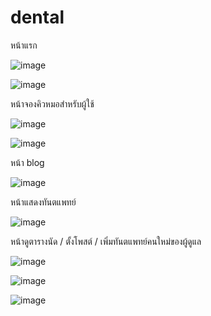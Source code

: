 # dental

หน้าแรก

![image](https://user-images.githubusercontent.com/69069090/213859169-a3f5db69-240b-42ff-91f2-c867ebbc2031.png)

![image](https://user-images.githubusercontent.com/69069090/213859178-54d7e7ad-07b5-46f5-904f-b04ebaa74a43.png)

หน้าจองคิวหมอสำหรับผู้ใช้

![image](https://user-images.githubusercontent.com/69069090/213859215-d2f9299c-4486-49ef-a1e5-7f3edaf11e27.png)

![image](https://user-images.githubusercontent.com/69069090/213859219-ef352f4a-5209-429f-8ea7-d62db0fc6f51.png)


หน้า blog

![image](https://user-images.githubusercontent.com/69069090/213859224-fd8a87ea-7223-4da5-926b-e3749fd21b6b.png)


หน้าแสดงทันตแพทย์

![image](https://user-images.githubusercontent.com/69069090/213859229-f50db7d2-8e62-4938-bca9-a645bdd81eab.png)


หน้าดูตารางนัด / ตั้งโพสต์ / เพิ่มทันตแพทย์คนใหม่ของผู้ดูแล

![image](https://user-images.githubusercontent.com/69069090/213859249-dab0debf-7958-4f0c-a417-108145530be6.png)

![image](https://user-images.githubusercontent.com/69069090/213859256-0b31477f-fd57-4e45-896e-9a61d1bc4be3.png)

![image](https://user-images.githubusercontent.com/69069090/213859265-a8a10394-efb1-455c-b033-36193e6832f1.png)


